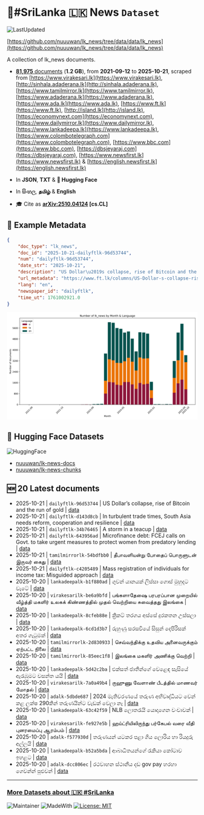 # 📄#SriLanka 🇱🇰 News `Dataset`

![LastUpdated](https://img.shields.io/badge/last_updated-2025--10--21_05:14:46-green)

[https://github.com/nuuuwan/lk_news/tree/data/data/lk_news](https://github.com/nuuuwan/lk_news/tree/data/data/lk_news)

A collection of lk_news documents.

- [**81,975** documents](https://github.com/nuuuwan/lk_news/tree/data/data/lk_news) (**1.2 GB**), from **2021-09-12** to **2025-10-21**, scraped from [https://www.virakesari.lk](https://www.virakesari.lk), [http://sinhala.adaderana.lk](http://sinhala.adaderana.lk), [https://www.tamilmirror.lk](https://www.tamilmirror.lk), [https://www.adaderana.lk](https://www.adaderana.lk), [https://www.ada.lk](https://www.ada.lk), [https://www.ft.lk](https://www.ft.lk), [http://island.lk](http://island.lk), [https://economynext.com](https://economynext.com), [https://www.dailymirror.lk](https://www.dailymirror.lk), [https://www.lankadeepa.lk](https://www.lankadeepa.lk), [https://www.colombotelegraph.com](https://www.colombotelegraph.com), [https://www.bbc.com](https://www.bbc.com), [https://dbsjeyaraj.com](https://dbsjeyaraj.com), [https://www.newsfirst.lk](https://www.newsfirst.lk) & [https://english.newsfirst.lk](https://english.newsfirst.lk)

- In **JSON**, **TXT** & **🤗 Hugging Face**

- In **සිංහල**, **தமிழ்** & **English**

- 🎓 Cite as **[arXiv:2510.04124](https://arxiv.org/abs/2510.04124) [cs.CL]**

## 📝 Example Metadata

```json
{
    "doc_type": "lk_news",
    "doc_id": "2025-10-21-dailyftlk-96d53744",
    "num": "dailyftlk-96d53744",
    "date_str": "2025-10-21",
    "description": "US Dollar\u2019s collapse, rise of Bitcoin and the run of gold",
    "url_metadata": "https://www.ft.lk/columns/US-Dollar-s-collapse-rise-of-Bitcoin-and-the-run-of-gold/4-783201",
    "lang": "en",
    "newspaper_id": "dailyftlk",
    "time_ut": 1761002921.0
}
```

![Chart](https://raw.githubusercontent.com/nuuuwan/lk_news/refs/heads/data/data/lk_news/docs_by_month_and_lang.png)

## 🤗 Hugging Face Datasets

![HuggingFace](https://img.shields.io/badge/-HuggingFace-FDEE21?style=for-the-badge&logo=HuggingFace)

- [nuuuwan/lk-news-docs](https://huggingface.co/datasets/nuuuwan/lk-news-docs)
- [nuuuwan/lk-news-chunks](https://huggingface.co/datasets/nuuuwan/lk-news-chunks)

## 🆕 20 Latest documents

- 2025-10-21 | `dailyftlk-96d53744` | US Dollar’s collapse, rise of Bitcoin and the run of gold | [data](https://github.com/nuuuwan/lk_news/tree/data/data/lk_news/2020s/2025/2025-10-21-dailyftlk-96d53744)
- 2025-10-21 | `dailyftlk-d143d8cb` | In turbulent trade times, South Asia needs reform, cooperation and resilience | [data](https://github.com/nuuuwan/lk_news/tree/data/data/lk_news/2020s/2025/2025-10-21-dailyftlk-d143d8cb)
- 2025-10-21 | `dailyftlk-34b76465` | A storm in a teacup | [data](https://github.com/nuuuwan/lk_news/tree/data/data/lk_news/2020s/2025/2025-10-21-dailyftlk-34b76465)
- 2025-10-21 | `dailyftlk-643956ad` | Microfinance debt: FCEJ calls on Govt. to take urgent measures to protect women from predatory lending | [data](https://github.com/nuuuwan/lk_news/tree/data/data/lk_news/2020s/2025/2025-10-21-dailyftlk-643956ad)
- 2025-10-21 | `tamilmirrorlk-54bdfbb0` | தீபாவளியன்று போதைப் பொருளுடன் இருவர் கைது | [data](https://github.com/nuuuwan/lk_news/tree/data/data/lk_news/2020s/2025/2025-10-21-tamilmirrorlk-54bdfbb0)
- 2025-10-21 | `dailyftlk-c4205489` | Mass registration of individuals  for income tax: Misguided approach | [data](https://github.com/nuuuwan/lk_news/tree/data/data/lk_news/2020s/2025/2025-10-21-dailyftlk-c4205489)
- 2025-10-20 | `lankadeepalk-b1f880ad` | ගුවන් යානයක් ලිස්සා ගොස් මුහුදට වැටේ | [data](https://github.com/nuuuwan/lk_news/tree/data/data/lk_news/2020s/2025/2025-10-20-lankadeepalk-b1f880ad)
- 2025-10-20 | `virakesarilk-be6a9bfd` | பங்களாதேஷை பரபரப்பான முறையில் வீழ்த்தி மகளிர் உலகக் கிண்ணத்தில் முதல் வெற்றியை சுவைத்தது இலங்கை | [data](https://github.com/nuuuwan/lk_news/tree/data/data/lk_news/2020s/2025/2025-10-20-virakesarilk-be6a9bfd)
- 2025-10-20 | `lankadeepalk-8cfeb88e` | ක්‍රිකට් තරගය අස්සේ දුරකතන උස්සලා | [data](https://github.com/nuuuwan/lk_news/tree/data/data/lk_news/2020s/2025/2025-10-20-lankadeepalk-8cfeb88e)
- 2025-10-20 | `lankadeepalk-6cd1d3b7` | රුහුණු සරසවියේ සිසුන් දෙපිරිසක් අතර ගැටුමක් | [data](https://github.com/nuuuwan/lk_news/tree/data/data/lk_news/2020s/2025/2025-10-20-lankadeepalk-6cd1d3b7)
- 2025-10-20 | `tamilmirrorlk-2d830933` | செவ்வந்திக்கு உதவிய அனைவருக்கும் ஏற்பட்ட நிலை | [data](https://github.com/nuuuwan/lk_news/tree/data/data/lk_news/2020s/2025/2025-10-20-tamilmirrorlk-2d830933)
- 2025-10-20 | `tamilmirrorlk-85eec1f8` | இலங்கை மகளிர் அணிக்கு வெற்றி | [data](https://github.com/nuuuwan/lk_news/tree/data/data/lk_news/2020s/2025/2025-10-20-tamilmirrorlk-85eec1f8)
- 2025-10-20 | `lankadeepalk-5d42c2ba` | එක්සත් ජාතීන්ගේ වෙළෙඳ සැසියේ ඇරැඹුමට වසන්ත යයි | [data](https://github.com/nuuuwan/lk_news/tree/data/data/lk_news/2020s/2025/2025-10-20-lankadeepalk-5d42c2ba)
- 2025-10-20 | `virakesarilk-7a0a49b4` | ருஹுணு வேளாண் பீடத்தில் மாணவர் மோதல் | [data](https://github.com/nuuuwan/lk_news/tree/data/data/lk_news/2020s/2025/2025-10-20-virakesarilk-7a0a49b4)
- 2025-10-20 | `adalk-5dbde687` | 2024 මැතිවරණයේ තරුණ අභිවෘද්ධියට වෙන් කළ ලක්ෂ 290කින් තරුණයින්ට වැඩක් වෙලා නෑ | [data](https://github.com/nuuuwan/lk_news/tree/data/data/lk_news/2020s/2025/2025-10-20-adalk-5dbde687)
- 2025-10-20 | `lankadeepalk-63c42f59` | NLB ලොතරැයි යොදාගෙන වංචාවක් | [data](https://github.com/nuuuwan/lk_news/tree/data/data/lk_news/2020s/2025/2025-10-20-lankadeepalk-63c42f59)
- 2025-10-20 | `virakesarilk-fe927e5b` | ஹய்ட்ரியிலிருந்து பர்கேபல் வரை வீதி புனரமைப்பு ஆரம்பம் | [data](https://github.com/nuuuwan/lk_news/tree/data/data/lk_news/2020s/2025/2025-10-20-virakesarilk-fe927e5b)
- 2025-10-20 | `adalk-f577930d` | තරුණයන් යටකර පළා ගිය ලොරිය හා රියදුරු අල්ලයි | [data](https://github.com/nuuuwan/lk_news/tree/data/data/lk_news/2020s/2025/2025-10-20-adalk-f577930d)
- 2025-10-20 | `lankadeepalk-b52a5bda` | ආබාධිතයන්ගේ රැකියා කෝටාව ඉහළට | [data](https://github.com/nuuuwan/lk_news/tree/data/data/lk_news/2020s/2025/2025-10-20-lankadeepalk-b52a5bda)
- 2025-10-20 | `adalk-dcc806ec` | රථවාහන ස්ථානීය දඩ gov pay හරහා ගෙවන්න් පුළුවන් | [data](https://github.com/nuuuwan/lk_news/tree/data/data/lk_news/2020s/2025/2025-10-20-adalk-dcc806ec)

---

### [More Datasets about 🇱🇰 #SriLanka](https://github.com/nuuuwan/lk_datasets)

![Maintainer](https://img.shields.io/badge/maintainer-nuuuwan-red)
![MadeWith](https://img.shields.io/badge/made_with-python-blue)
[![License: MIT](https://img.shields.io/badge/License-MIT-yellow.svg)](https://opensource.org/licenses/MIT)
